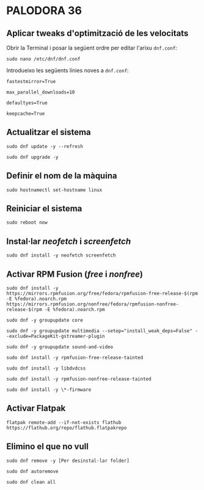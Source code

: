 # PALODORA 36

## Aplicar tweaks d'optimització de les velocitats

Obrir la Terminal i posar la següent ordre per editar l'arixu `dnf.conf`:

`sudo nano /etc/dnf/dnf.conf`

Introdueixo les següents línies noves a `dnf.conf`:

`fastestmirror=True`

`max_parallel_downloads=10`

`defaultyes=True`

`keepcache=True`

## Actualitzar el sistema

`sudo dnf update -y --refresh`

`sudo dnf upgrade -y`

## Definir el nom de la màquina

`sudo hostnamectl set-hostname linux`

## Reiniciar el sistema

`sudo reboot now`

## Instal·lar *neofetch* i *screenfetch*

`sudo dnf install -y neofetch screenfetch`

## Activar RPM Fusion (*free* i *nonfree*)

`sudo dnf install -y https://mirrors.rpmfusion.org/free/fedora/rpmfusion-free-release-$(rpm -E %fedora).noarch.rpm https://mirrors.rpmfusion.org/nonfree/fedora/rpmfusion-nonfree-release-$(rpm -E %fedora).noarch.rpm`

`sudo dnf -y groupupdate core`

`sudo dnf -y groupupdate multimedia --setop="install_weak_deps=False" --exclude=PackageKit-gstreamer-plugin`

`sudo dnf -y groupupdate sound-and-video`

`sudo dnf install -y rpmfusion-free-release-tainted`

`sudo dnf install -y libdvdcss`

`sudo dnf install -y rpmfusion-nonfree-release-tainted`

`sudo dnf install -y \*-firmware`

## Activar Flatpak

`flatpak remote-add --if-not-exists flathub https://flathub.org/repo/flathub.flatpakrepo`

## Elimino el que no vull

`sudo dnf remove -y [Per desinstal·lar folder]`

`sudo dnf autoremove`

`sudo dnf clean all`

